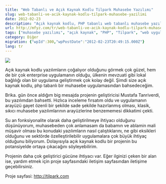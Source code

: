 ```yaml
---
title: "Web Tabanlı ve Açık Kaynak Kodlu Tilpark Muhasebe Yazılımı"
slug: web-tabanli-ve-acik-kaynak-kodlu-tilpark-muhasebe-yazilimi
date: 2012-02-23
description: "Açık kaynak kodlu, PHP tabanlı web tabanlı muhasebe yazılımı Tilpark tanıtılıyor. Projenin potansiyeli ve daha fazla geliştiriciye olan ihtiyacına değiniliyor."
url: http://mfyz.com/tr/web-tabanli-ve-acik-kaynak-kodlu-tilpark-muhasebe-yazilimi/
tags: ["muhasebe yazılımı", "açık kaynak", "PHP", "Tilpark", "web uygulaması", "girişim", "Diğer"]
category: Diğer
migration: {"wpId":300,"wpPostDate":"2012-02-23T20:49:15.000Z"}
lang: tr
---
```


![](/images/archive/tr/2012/02/logo-150x150.png)

Açık kaynak kodlu yazılımların çoğalıyor olduğunu görmek çok güzel, hem de bir çok enterprise uygulamanın olduğu, ülkenin mevzuati gibi lokal bağlılığı olan bir uygulama geliştirmek çok kolay değil. Şimdi size açık kaynak kodlu, php tabanlı bir muhasebe uygulamasından bahsedeceğim.

Brika. gün önce aldığım big mesajda projenin geliştiricisi Mustafa Tanriverdi, bu yazılımdan bahsetti. Hızlıca inceleme fırsatım oldu ve uygulamanın arayüzü gayet özenli bir şekilde sade şekilde hazırlanmış olması, klasik, sıkıcı muhasebe yazılımlarının arayüzlerine benzememesi dikkatimi çekti.

Su an fonksiyonalite olarak daha geliştirilmeye ihtiyacı olduğunu düşünüyorum, muhasebeden çok anlamasam da babamın ve ablamin mali müşavir olması bu konudaki yazılımların nasıl çalıştıklarını, ne gibi eksikleri olduğunu ve sektörde özelleştirilebilir uygulamalara çok büyük ihtiyaç olduğunu biliyorum. Dolayısıyla açık kaynak kodlu bir projenin bu potansiyelde ortaya çıkacağını söyleyebilirim.

Projenin daha çok geliştirici gücüne ihtiyacı var. Eğer ilginizi çeken bir alan ise, yardım etmek için proje sayfasındaki iletişim sayfasından iletişime geçebilirsiniz.

Proje sayfasi: http://tilpark.com